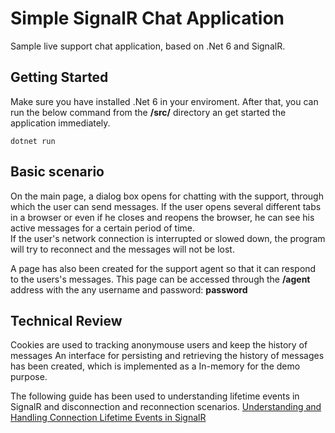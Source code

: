 # Simple SignalR Chat Application
Sample live support chat application, based on .Net 6 and SignalR.

## Getting Started
Make sure you have installed .Net 6 in your enviroment. After that, you can run the below command from the **/src/** directory an get started the application immediately.
```
dotnet run
```

## Basic scenario
On the main page, a dialog box opens for chatting with the support, through which the user can send messages.
If the user opens several different tabs in a browser or even if he closes and reopens the browser, he can see his active messages for a certain period of time.        	
If the user's network connection is interrupted or slowed down, the program will try to reconnect and the messages will not be lost.

A page has also been created for the support agent so that it can respond to the users's messages.
This page can be accessed through the **/agent** address with the any username and password: **password**

## Technical Review
Cookies are used to tracking anonymouse users and keep the history of messages
An interface for persisting and retrieving the history of messages has been created, which is implemented as a In-memory for the demo purpose.

The following guide has been used to understanding lifetime events in SignalR and disconnection and reconnection scenarios.
[Understanding and Handling Connection Lifetime Events in SignalR](https://docs.microsoft.com/en-us/aspnet/signalr/overview/guide-to-the-api/handling-connection-lifetime-events/)
